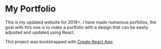 # My Portfolio

This is my updated website for 2018+. I have made numerous porfolios, the goal with this one is to make a portfolio with a design that can be easily adjusted and updated using React.


This project was bootstrapped with [Create React App](https://github.com/facebookincubator/create-react-app).
